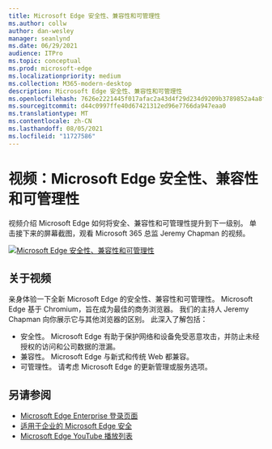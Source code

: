```yaml
---
title: Microsoft Edge 安全性、兼容性和可管理性
ms.author: collw
author: dan-wesley
manager: seanlynd
ms.date: 06/29/2021
audience: ITPro
ms.topic: conceptual
ms.prod: microsoft-edge
ms.localizationpriority: medium
ms.collection: M365-modern-desktop
description: Microsoft Edge 安全性、兼容性和可管理性
ms.openlocfilehash: 7626e2221445f017afac2a43d4f29d234d9209b3789852a4a8f8810edef72347
ms.sourcegitcommit: d44c0997ffe40d67421312ed96e7766da947eaa0
ms.translationtype: MT
ms.contentlocale: zh-CN
ms.lasthandoff: 08/05/2021
ms.locfileid: "11727586"
---
```

# <a name="video-microsoft-edge-security-compatibility-and-manageability"></a>视频：Microsoft Edge 安全性、兼容性和可管理性

视频介绍 Microsoft Edge 如何将安全、兼容性和可管理性提升到下一级别。 单击接下来的屏幕截图，观看 Microsoft 365 总监 Jeremy Chapman 的视频。

[![Microsoft Edge 安全性、兼容性和可管理性](media/microsoft-edge-video-security-compatibility-manageability/0.png)](http://www.youtube.com/watch?v=uMmh_gNaM4I "Microsoft Edge security, compatibility, and manageability")

## <a name="about-the-video"></a>关于视频

亲身体验一下全新 Microsoft Edge 的安全性、兼容性和可管理性。 Microsoft Edge 基于 Chromium，旨在成为最佳的商务浏览器。 我们的主持人 Jeremy Chapman 向你展示它与其他浏览器的区别。 此深入了解包括：

- 安全性。 Microsoft Edge 有助于保护网络和设备免受恶意攻击，并防止未经授权的访问和公司数据的泄漏。
- 兼容性。 Microsoft Edge 与新式和传统 Web 都兼容。
- 可管理性。 请考虑 Microsoft Edge 的更新管理或服务选项。

## <a name="see-also"></a>另请参阅

- [Microsoft Edge Enterprise 登录页面](https://aka.ms/EdgeEnterprise)
- [适用于企业的 Microsoft Edge 安全](ms-edge-security-for-business.md)
- [Microsoft Edge YouTube 播放列表](https://www.youtube.com/playlist?list=PLXtHYVsvn_b-uXh1tMeYpT-0iD8tD3tFy)